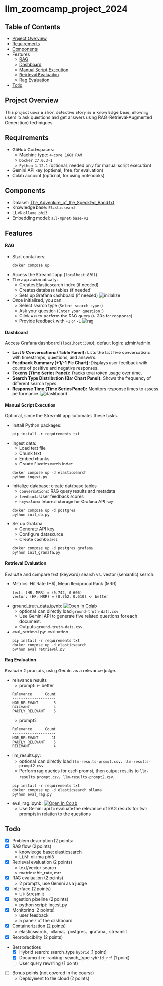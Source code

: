 # llm_zoomcamp_project_2024

## Table of Contents

- [Project Overview](#project-overview)
- [Requirements](#requirements)
- [Components](#components)
- [Features](#features)
  - [RAG](#rag)
  - [Dashboard](#dashboard)
  - [Manual Script Execution](#manual-script-execution)
  - [Retrieval Evaluation](#retrieval-evaluation)
  - [Rag Evaluation](#rag-evaluation)
- [Todo](#todo)

## Project Overview
This project uses a short detective story as a knowledge base, allowing users to ask questions and get answers using RAG (Retrieval-Augmented Generation) techniques.

## Requirements
- GitHub Codespaces:
  - Machine type: `4-core 16GB RAM`
  - `Docker 27.0.3-1`
  - `Python 3.12.1` (optional, needed only for manual script execution)
- Gemini API key (optional, free, for evaluation)
- Colab account (optional, for using notebooks)

## Components
- Dataset: [The_Adventure_of_the_Speckled_Band.txt](https://en.wikisource.org/wiki/The_Adventures_of_Sherlock_Holmes_(1892,_US)/The_Adventure_of_the_Speckled_Band)
- Knowledge base: `Elasticsearch`
- LLM: `ollama phi3`
- Embedding model: `all-mpnet-base-v2`

## Features

#### RAG
- Start containers:
  ```
  docker compose up
  ```
- Access the Streamlit app (`localhost:8501`).
- The app automatically:
  - Creates Elasticsearch index (if needed)
  - Creates database tables (if needed)
  - Sets up Grafana dashboard (if needed)
  ![initialize](initialize.png "initialize")
- Once initialized, you can:
  - Select search type (`Select search type:`)
  - Ask your question (`Enter your question:`)
  - Click `Ask` to perform the RAG query (> 30s for response)
  - Provide feedback with `+1` or `-1`
  ![rag](rag.png "rag")

#### Dashboard
Access Grafana dashboard (`localhost:3000`), default login: admin/admin.
- **Last 5 Conversations (Table Panel):** Lists the last five conversations with timestamps, questions, and answers.
- **Feedback Summary (+1/-1 Pie Chart):** Displays user feedback with counts of positive and negative responses.
- **Tokens (Time Series Panel):** Tracks total token usage over time.
- **Search Type Distribution (Bar Chart Panel):** Shows the frequency of different search types.
- **Response Time (Time Series Panel):** Monitors response times to assess performance.
![dashboard](dashboard.png "dashboard")

#### Manual Script Execution
Optional, since the Streamlit app automates these tasks.
- Install Python packages:
  ```
  pip install -r requirements.txt
  ```
- Ingest data:
  - Load text file
  - Chunk text
  - Embed chunks
  - Create Elasticsearch index
  ```
  docker compose up -d elasticsearch
  python ingest.py
  ```
- Initialize database: create database tables
  - `conversations`: RAG query results and metadata
  - `feedback`: User feedback scores
  - `keyvalues`: Internal storage for Grafana API key
  ```
  docker compose up -d postgres
  python init_db.py
  ```
- Set up Grafana:
  - Generate API key
  - Configure datasource
  - Create dashboards
  ```
  docker compose up -d postgres grafana
  python init_granafa.py
  ```

#### Retrieval Evaluation
Evaluate and compare text (keyword) search vs. vector (semantic) search.
- Metrics: Hit Rate (HR), Mean Reciprocal Rank (MRR)
  ```
  text: (HR, MRR) = (0.742, 0.606)
  vector: (HR, MRR) = (0.762, 0.610) <- better
  ```
- ground_truth_data.ipynb: <a href="https://colab.research.google.com/github/spencer18001/llm_zoomcamp_project_2024/blob/main/ground_truth_data.ipynb" target="_parent"><img src="https://colab.research.google.com/assets/colab-badge.svg" alt="Open In Colab"/></a>
  - optional, can directly load `ground-truth-data.csv`
  - Use Gemini API to generate five related questions for each document.
  - Outputs `ground-truth-data.csv`.
- eval_retrieval.py: evaluation
  ```
  pip install -r requirements.txt
  docker compose up -d elasticsearch
  python eval_retrieval.py
  ```

#### Rag Evaluation
Evaluate 2 prompts, using Gemini as a relevance judge.
- relevance results
  - prompt: <- better
  ```
  Relevance      Count
  --------------------
  NON_RELEVANT       8
  RELEVANT           6
  PARTLY_RELEVANT    6
  ```
  - prompt2:
  ```
  Relevance      Count
  --------------------
  NON_RELEVANT      11
  PARTLY_RELEVANT    5
  RELEVANT           4
  ```
- llm_results.py:
  - optional, can directly load `llm-results-prompt.csv`、`llm-results-prompt2.csv`
  - Perform rag queries for each prompt, then output results to `llm-results-prompt.csv`、`llm-results-prompt2.csv`.
  ```
  pip install -r requirements.txt
  docker compose up -d elasticsearch ollama
  python eval_rag.py
  ```
- eval_rag.ipynb: <a href="https://colab.research.google.com/github/spencer18001/llm_zoomcamp_project_2024/blob/main/eval_rag.ipynb" target="_parent"><img src="https://colab.research.google.com/assets/colab-badge.svg" alt="Open In Colab"/></a>
  - Use Gemini api to evaluate the relevance of RAG results for two prompts in relation to the questions.

## Todo
- [x] Problem description (2 points)
- [x] RAG flow (2 points)
    - knowledge base: elasticsearch
    - LLM: ollama phi3
- [x] Retrieval evaluation (2 points)
    - text/vector search
    - metrics: hit_rate, mrr
- [x] RAG evaluation (2 points)
    - 2 prompts, use Gemini as a judge
- [x] Interface (2 points)
    - UI: Streamlit
- [x] Ingestion pipeline (2 points)
    - python script: ingest.py
- [x] Monitoring (2 points)
    - user feedback
    - 5 panels of the dashboard
- [x] Containerization (2 points)
    - elasticsearch、ollama、postgres、grafana、streamlit
- [x] Reproducibility (2 points)
- Best practices
    - [x] Hybrid search: search_type `hybrid` (1 point)
    - [x] Document re-ranking: search_type `hybrid_rrf` (1 point)
    - [ ] User query rewriting (1 point)
- [ ] Bonus points (not covered in the course)
    - Deployment to the cloud (2 points)
